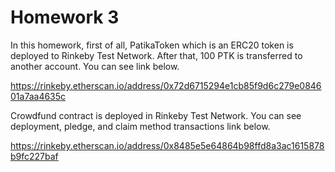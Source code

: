 # Homework 3

In this homework, first of all, PatikaToken which is an ERC20 token is deployed to Rinkeby Test Network. After that, 100 PTK is transferred to another account. You can see link below.

https://rinkeby.etherscan.io/address/0x72d6715294e1cb85f9d6c279e084601a7aa4635c

Crowdfund contract is deployed in Rinkeby Test Network. You can see deployment, pledge, and claim method transactions link below.

https://rinkeby.etherscan.io/address/0x8485e5e64864b98ffd8a3ac1615878b9fc227baf
